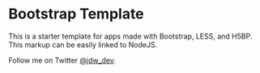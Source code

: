 Bootstrap Template
===

This is a starter template for apps made with Bootstrap, LESS, and H5BP. This markup can be easily linked to NodeJS.

Follow me on Twitter [@jdw_dev](https://www.twitter.com/jdw_dev).
